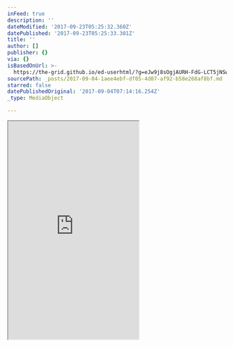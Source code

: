 ```yaml
---
inFeed: true
description: ''
dateModified: '2017-09-23T05:25:32.360Z'
datePublished: '2017-09-23T05:25:33.301Z'
title: ''
author: []
publisher: {}
via: {}
isBasedOnUrl: >-
  https://the-grid.github.io/ed-userhtml/?g=eJw9j8sOgjAURH-FdG-LCT5jNSwk4COAJkZXBrmXtom1WKr8vm-XZzIzmZmoyhYavcaWnEjn6mbMGJiyocIYcUZaGs0qY3XDgCHrRmFS56stKHuo4nWWLcpdHo2yOh2mOpZpu1xfgwDzaJ50DkcXVGKfdDf7kN0Vtq-aGeoTAiBwZ29IvFaBk5wM-j7xJCohHSc9_wnvWSdjAS0nT9aFFerys_yFb94n05UpQF0EpXTCPqemD4gMSgk
sourcePath: _posts/2017-09-04-1aee4ebf-df05-4d07-af92-b58e268af8bf.md
starred: false
datePublishedOriginal: '2017-09-04T07:14:16.254Z'
_type: MediaObject

---
```

<iframe src="https://the-grid.github.io/ed-userhtml/?g=eJw9j8sOgjAURH-FdG-LCT5jNSwk4COAJkZXBrmXtom1WKr8vm-XZzIzmZmoyhYavcaWnEjn6mbMGJiyocIYcUZaGs0qY3XDgCHrRmFS56stKHuo4nWWLcpdHo2yOh2mOpZpu1xfgwDzaJ50DkcXVGKfdDf7kN0Vtq-aGeoTAiBwZ29IvFaBk5wM-j7xJCohHSc9_wnvWSdjAS0nT9aFFerys_yFb94n05UpQF0EpXTCPqemD4gMSgk" height="500" style=""></iframe>